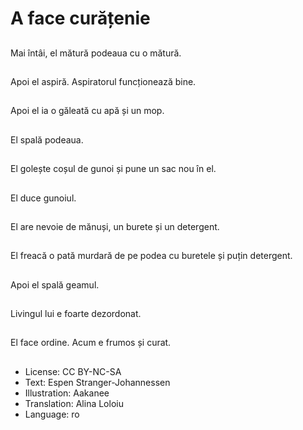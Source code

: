 # A face curățenie

##
Mai întâi, el mătură podeaua cu o mătură.

##
Apoi el aspiră. Aspiratorul funcționează bine.

##
Apoi el ia o găleată cu apă și un mop.

##
El spală podeaua.

##
El golește coșul de gunoi și pune un sac nou în el.

##
El duce gunoiul.

##
El are nevoie de mănuși, un burete și un detergent.

##
El freacă o pată murdară de pe podea cu buretele și puțin detergent.

##
Apoi el spală geamul.

##
Livingul lui e foarte dezordonat.

##
El face ordine. Acum e frumos și curat.

##
* License: CC BY-NC-SA
* Text: Espen Stranger-Johannessen
* Illustration: Aakanee
* Translation: Alina Loloiu
* Language: ro
